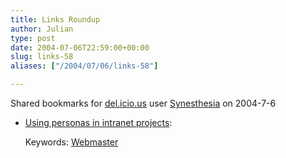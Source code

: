```yaml
---
title: Links Roundup
author: Julian
type: post
date: 2004-07-06T22:59:00+00:00
slug: links-58 
aliases: ["/2004/07/06/links-58"]

---
```

Shared bookmarks for [del.icio.us][1] user  [Synesthesia][2] on 2004-7-6

  * [Using personas in intranet projects][3]:
   
    Keywords: [Webmaster][4]

 [1]: https://del.icio.us/
 [2]: https://del.icio.us/synesthesia
 [3]: https://www.intranetfocus.com/blog/archives/000147.html "https://www.intranetfocus.com/blog/archives/000147.html"
 [4]: https://del.icio.us/synesthesia/Webmaster